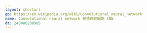 ```yaml
---
layout: shorturl
go: https://en.wikipedia.org/wiki/Convolutional_neural_network
name: Convolutional neural network 卷積神經網路 CNN
dt: 240406230905
---
```

